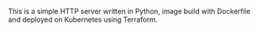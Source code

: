 This is a simple HTTP server written in Python, image build with Dockerfile and  deployed on Kubernetes using Terraform.
